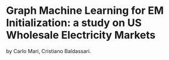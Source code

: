 # Graph Machine Learning for  EM Initialization: a study on US Wholesale Electricity Markets

by
Carlo Mari,
Cristiano Baldassari.
